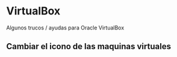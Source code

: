 # VirtualBox
Algunos trucos / ayudas para Oracle VirtualBox

## Cambiar el icono de las maquinas virtuales
